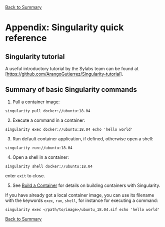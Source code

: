 [Back to Summary](README.md)


# Appendix: Singularity quick reference

## Singularity tutorial

A useful introductory tutorial by the Sylabs team can be found at [https://github.com/ArangoGutierrez/Singularity-tutorial].


## Summary of basic Singularity commands

1. Pull a container image:
```
singularity pull docker://ubuntu:18.04
```

2. Execute a command in a container:
```
singularity exec docker://ubuntu:18.04 echo 'hello world'
```

3. Run default container application, if defined, otherwise open a shell:
```
singularity run://ubuntu:18.04
```

4. Open a shell in a container:
```
singularity shell docker://ubuntu:18.04
```
enter `exit` to close.

5. See [Build a Container](https://sylabs.io/guides/3.3/user-guide/build_a_container.html) for details on building containers with Singularity.

If you have already got a local container image, you can use its filename with the keywords `exec`, `run`, `shell`, for instance for executing a command:
```
singularity exec </path/to/image>/ubuntu_18.04.sif echo 'hello world'
```


[Back to Summary](README.md)

